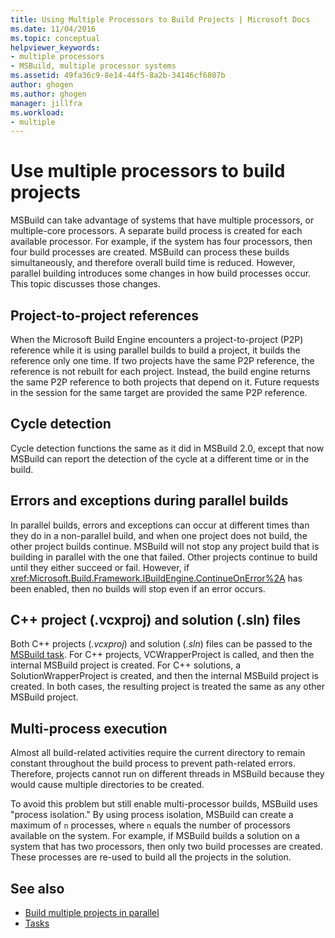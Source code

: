 ```yaml
---
title: Using Multiple Processors to Build Projects | Microsoft Docs
ms.date: 11/04/2016
ms.topic: conceptual
helpviewer_keywords:
- multiple processors
- MSBuild, multiple processor systems
ms.assetid: 49fa36c9-8e14-44f5-8a2b-34146cf6807b
author: ghogen
ms.author: ghogen
manager: jillfra
ms.workload:
- multiple
---
```

# Use multiple processors to build projects

MSBuild can take advantage of systems that have multiple processors, or multiple-core processors. A separate build process is created for each available processor. For example, if the system has four processors, then four build processes are created. MSBuild can process these builds simultaneously, and therefore overall build time is reduced. However, parallel building introduces some changes in how build processes occur. This topic discusses those changes.

## Project-to-project references

 When the Microsoft Build Engine encounters a project-to-project (P2P) reference while it is using parallel builds to build a project, it builds the reference only one time. If two projects have the same P2P reference, the reference is not rebuilt for each project. Instead, the build engine returns the same P2P reference to both projects that depend on it. Future requests in the session for the same target are provided the same P2P reference.

## Cycle detection

 Cycle detection functions the same as it did in MSBuild 2.0, except that now MSBuild can report the detection of the cycle at a different time or in the build.

## Errors and exceptions during parallel builds

 In parallel builds, errors and exceptions can occur at different times than they do in a non-parallel build, and when one project does not build, the other project builds continue. MSBuild will not stop any project build that is building in parallel with the one that failed. Other projects continue to build until they either succeed or fail. However, if <xref:Microsoft.Build.Framework.IBuildEngine.ContinueOnError%2A> has been enabled, then no builds will stop even if an error occurs.

## C++ project (.vcxproj) and solution (.sln) files

 Both C++ projects (*.vcxproj*) and solution (*.sln*) files can be passed to the [MSBuild task](../msbuild/msbuild-task.md). For C++ projects, VCWrapperProject is called, and then the internal MSBuild project is created. For C++ solutions, a SolutionWrapperProject is created, and then the internal MSBuild project is created. In both cases, the resulting project is treated the same as any other MSBuild project.

## Multi-process execution

 Almost all build-related activities require the current directory to remain constant throughout the build process to prevent path-related errors. Therefore, projects cannot run on different threads in MSBuild because they would cause multiple directories to be created.

 To avoid this problem but still enable multi-processor builds, MSBuild uses "process isolation." By using process isolation, MSBuild can create a maximum of `n` processes, where `n` equals the number of processors available on the system. For example, if MSBuild builds a solution on a system that has two processors, then only two build processes are created. These processes are re-used to build all the projects in the solution.

## See also

- [Build multiple projects in parallel](../msbuild/building-multiple-projects-in-parallel-with-msbuild.md)
- [Tasks](../msbuild/msbuild-tasks.md)
